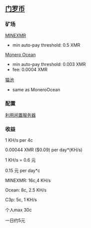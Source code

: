 ## [门罗币](https://web.getmonero.org/zh-cn/get-started/mining/)

### 矿场

[MINEXMR](https://minexmr.com)

- min auto-pay threshold: 0.5 XMR 

[Monero Ocean](https://moneroocean.stream/)

- min auto-pay threshold: 0.003 XMR
- fee: 0.0004 XMR

[猫池](https://c3pool.com/)

- same as MoneroOcean

### 配置

[利用闲置服务器](https://qing.su/article/monero-mining-guide-2020-version.html)

### 收益

1 KH/s per 4c

0.00044 XMR ($0.09) per day*(KH/s)

1 KH/s = 0.6 元

0.15 元 per day*c

MINEXMR: 16c,4 KH/s

Ocean: 8c, 2.5 KH/s

C3p: 5c, 1 KH/s

个人max 30c

一日约5元